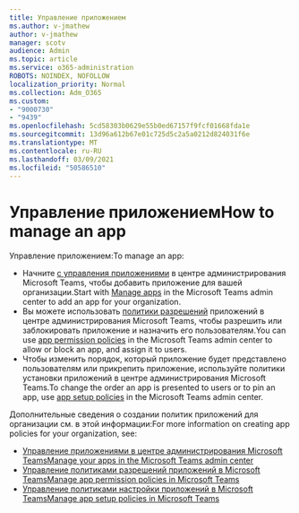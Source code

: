 ```yaml
---
title: Управление приложением
ms.author: v-jmathew
author: v-jmathew
manager: scotv
audience: Admin
ms.topic: article
ms.service: o365-administration
ROBOTS: NOINDEX, NOFOLLOW
localization_priority: Normal
ms.collection: Adm_O365
ms.custom:
- "9000730"
- "9439"
ms.openlocfilehash: 5cd58303b0629e55b0ed67157f9fcf01668fda1e
ms.sourcegitcommit: 13d96a612b67e01c725d5c2a5a0212d824031f6e
ms.translationtype: MT
ms.contentlocale: ru-RU
ms.lasthandoff: 03/09/2021
ms.locfileid: "50586510"
---
```

# <a name="how-to-manage-an-app"></a><span data-ttu-id="c2234-102">Управление приложением</span><span class="sxs-lookup"><span data-stu-id="c2234-102">How to manage an app</span></span>

<span data-ttu-id="c2234-103">Управление приложением:</span><span class="sxs-lookup"><span data-stu-id="c2234-103">To manage an app:</span></span>

- <span data-ttu-id="c2234-104">Начните [с управления приложениями](https://admin.teams.microsoft.com/policies/manage-apps) в центре администрирования Microsoft Teams, чтобы добавить приложение для вашей организации.</span><span class="sxs-lookup"><span data-stu-id="c2234-104">Start with [Manage apps](https://admin.teams.microsoft.com/policies/manage-apps) in the Microsoft Teams admin center to add an app for your organization.</span></span>
- <span data-ttu-id="c2234-105">Вы можете использовать [политики разрешений](https://admin.teams.microsoft.com/policies/app-permission) приложений в центре администрирования Microsoft Teams, чтобы разрешить или заблокировать приложение и назначить его пользователям.</span><span class="sxs-lookup"><span data-stu-id="c2234-105">You can use [app permission policies](https://admin.teams.microsoft.com/policies/app-permission) in the Microsoft Teams admin center to allow or block an app, and assign it to users.</span></span>
- <span data-ttu-id="c2234-106">Чтобы изменить порядок, который приложение будет представлено пользователям [](https://admin.teams.microsoft.com/policies/app-setup) или прикрепить приложение, используйте политики установки приложений в центре администрирования Microsoft Teams.</span><span class="sxs-lookup"><span data-stu-id="c2234-106">To change the order an app is presented to users or to pin an app, use [app setup policies](https://admin.teams.microsoft.com/policies/app-setup) in the Microsoft Teams admin center.</span></span>

<span data-ttu-id="c2234-107">Дополнительные сведения о создании политик приложений для организации см. в этой информации:</span><span class="sxs-lookup"><span data-stu-id="c2234-107">For more information on creating app policies for your organization, see:</span></span>

- [<span data-ttu-id="c2234-108">Управление приложениями в центре администрирования Microsoft Teams</span><span class="sxs-lookup"><span data-stu-id="c2234-108">Manage your apps in the Microsoft Teams admin center</span></span>](https://docs.microsoft.com/MicrosoftTeams/manage-apps)
- [<span data-ttu-id="c2234-109">Управление политиками разрешений приложений в Microsoft Teams</span><span class="sxs-lookup"><span data-stu-id="c2234-109">Manage app permission policies in Microsoft Teams</span></span>](https://docs.microsoft.com/microsoftteams/teams-app-permission-policies)
- [<span data-ttu-id="c2234-110">Управление политиками настройки приложений в Microsoft Teams</span><span class="sxs-lookup"><span data-stu-id="c2234-110">Manage app setup policies in Microsoft Teams</span></span>](https://docs.microsoft.com/microsoftteams/teams-app-setup-policies)
